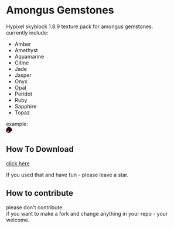 # Amongus Gemstones #
Hypixel skyblock 1.8.9 texture pack for amongus gemstones.  
currently include:  
- Amber
- Amethyst
- Aquamarine
- Citine
- Jade
- Jasper
- Onyx
- Opal
- Peridot
- Ruby
- Sapphire
- Topaz

example:  
![Ruby Rough Gemstones](./assets/minecraft/mcpatcher/cit/ruby_gemstone/rough_ruby_gemstone.png)  

## How To Download ##
[click here](https://github.com/ronvakninja/amongus-gemstone/archive/refs/heads/master.zip)


If you used that and have fun -  please leave a star.

## How to contribute ##
please don't contribute.  
if you want to make a fork and change anything in your repo - your welcome.
